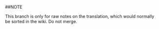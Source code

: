 ##NOTE

This branch is only for raw notes on the translation, which would normally be sorted in the wiki. Do not merge.





